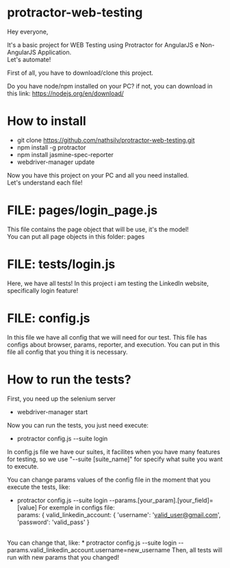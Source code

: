 # protractor-web-testing

Hey everyone,

It's a basic project for WEB Testing using Protractor for AngularJS e Non-AngularJS Application. </br>
Let's automate! </br>

First of all, you have to download/clone this project.</br>

Do you have node/npm installed on your PC? if not, you can download in this link: https://nodejs.org/en/download/

# How to install

* git clone https://github.com/nathsilv/protractor-web-testing.git </br>
* npm install -g protractor
* npm install jasmine-spec-reporter
* webdriver-manager update

Now you have this project on your PC and all you need installed.</br>
Let's understand  each file!

# FILE: pages/login_page.js

This file contains the page object that will be use, it's the model!</br>
You can put all page objects in this folder: pages

# FILE: tests/login.js

Here, we have all tests! In this project i am testing the LinkedIn website, specifically login feature! </br>

# FILE: config.js

In this file we have all config that we will need for our test. This file has configs about browser, params, reporter, and execution. You can put in this file all config that you thing it is necessary.

# How to run the tests?

First, you need up the selenium server </br>

* webdriver-manager start

Now you can run the tests, you just need execute: </br>
* protractor config.js --suite login

In config.js file we have our suites, it facilites when you have many features for testing, so we use "--suite [suite_name]"
for specify what suite you want to execute. </br>

You can change params values of the config file in the moment that you execute the tests, like:</br>
* protractor config.js --suite login --params.[your_param].[your_field]=[value]
For exemple in configs file: </br>
params: {
   valid_linkedin_account: {
     'username': 'valid_user@gmail.com',
     'password': 'valid_pass'
   } 
</br>
You can change that, like:
* protractor config.js --suite login --params.valid_linkedin_account.username=new_username
Then, all tests will run with new params that you changed!
